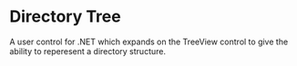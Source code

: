 # Directory Tree
A user control for .NET which expands on the TreeView control to give the ability to reperesent a directory structure.
